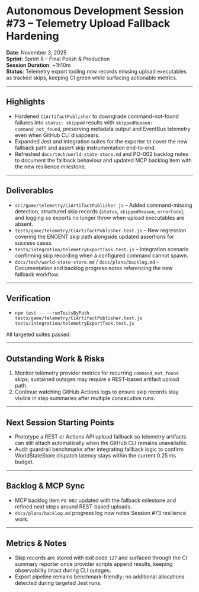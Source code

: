 # Autonomous Development Session #73 – Telemetry Upload Fallback Hardening
**Date**: November 3, 2025  
**Sprint**: Sprint 8 – Final Polish & Production  
**Session Duration**: ~1h10m  
**Status**: Telemetry export tooling now records missing upload executables as tracked skips, keeping CI green while surfacing actionable metrics.

---

## Highlights
- Hardened `CiArtifactPublisher` to downgrade command-not-found failures into `status: skipped` results with `skippedReason: command_not_found`, preserving metadata output and EventBus telemetry even when GitHub CLI disappears.
- Expanded Jest and integration suites for the exporter to cover the new fallback path and assert skip instrumentation end-to-end.
- Refreshed `docs/tech/world-state-store.md` and PO-002 backlog notes to document the fallback behaviour and updated MCP backlog item with the new resilience milestone.

---

## Deliverables
- `src/game/telemetry/CiArtifactPublisher.js` – Added command-missing detection, structured skip records (`status`, `skippedReason`, `errorCode`), and logging so exports no longer throw when upload executables are absent.
- `tests/game/telemetry/CiArtifactPublisher.test.js` – New regression covering the ENOENT skip path alongside updated assertions for success cases.
- `tests/integration/telemetryExportTask.test.js` – Integration scenario confirming skip recording when a configured command cannot spawn.
- `docs/tech/world-state-store.md` / `docs/plans/backlog.md` – Documentation and backlog progress notes referencing the new fallback workflow.

---

## Verification
- `npm test -- --runTestsByPath tests/game/telemetry/CiArtifactPublisher.test.js tests/integration/telemetryExportTask.test.js`

All targeted suites passed.

---

## Outstanding Work & Risks
1. Monitor telemetry provider metrics for recurring `command_not_found` skips; sustained outages may require a REST-based artifact upload path.
2. Continue watching GitHub Actions logs to ensure skip records stay visible in step summaries after multiple consecutive runs.

---

## Next Session Starting Points
- Prototype a REST or Actions API upload fallback so telemetry artifacts can still attach automatically when the GitHub CLI remains unavailable.
- Audit guardrail benchmarks after integrating fallback logic to confirm WorldStateStore dispatch latency stays within the current 0.25 ms budget.

---

## Backlog & MCP Sync
- MCP backlog item `PO-002` updated with the fallback milestone and refined next steps around REST-based uploads.
- `docs/plans/backlog.md` progress log now notes Session #73 resilience work.

---

## Metrics & Notes
- Skip records are stored with exit code `127` and surfaced through the CI summary reporter once provider scripts append results, keeping observability intact during CLI outages.
- Export pipeline remains benchmark-friendly; no additional allocations detected during targeted Jest runs.
